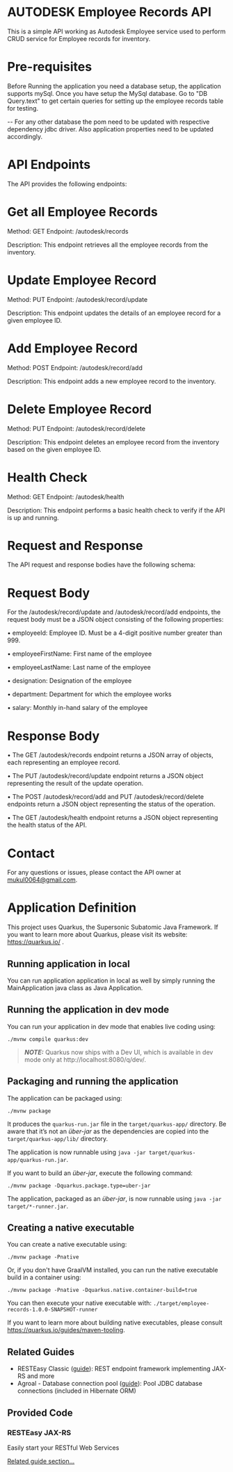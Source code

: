 
# AUTODESK Employee Records API

This is a simple API working as Autodesk Employee service used to perform CRUD service for Employee records for inventory.

# Pre-requisites
Before Running the application you need a database setup, the application supports mySql.
Once you have setup the MySql database. Go to "DB Query.text" to get certain queries for setting up the employee records table for testing.

-- For any other database the pom need to be updated with respective dependency jdbc driver. Also application properties need to be updated accordingly.

# API Endpoints
The API provides the following endpoints:

# Get all Employee Records
Method: GET Endpoint: /autodesk/records

Description: This endpoint retrieves all the employee records from the inventory.
# Update Employee Record
Method: PUT Endpoint: /autodesk/record/update

Description: This endpoint updates the details of an employee record for a given employee ID.
# Add Employee Record
Method: POST Endpoint: /autodesk/record/add

Description: This endpoint adds a new employee record to the inventory.
# Delete Employee Record
Method: PUT Endpoint: /autodesk/record/delete

Description: This endpoint deletes an employee record from the inventory based on the given employee ID.
# Health Check
Method: GET Endpoint: /autodesk/health

Description: This endpoint performs a basic health check to verify if the API is up and running.
# Request and Response
The API request and response bodies have the following schema:
# Request Body
For the /autodesk/record/update and /autodesk/record/add endpoints, the request body must be a JSON object consisting of the following properties:

•	employeeId: Employee ID. Must be a 4-digit positive number greater than 999.

•	employeeFirstName: First name of the employee

•	employeeLastName: Last name of the employee

•	designation: Designation of the employee

•	department: Department for which the employee works

•	salary: Monthly in-hand salary of the employee
# Response Body
•	The GET /autodesk/records endpoint returns a JSON array of objects, each representing an employee record.

•	The PUT /autodesk/record/update endpoint returns a JSON object representing the result of the update operation.

•	The POST /autodesk/record/add and PUT /autodesk/record/delete endpoints return a JSON object representing the status of the operation.

•	The GET /autodesk/health endpoint returns a JSON object representing the health status of the API.
# Contact
For any questions or issues, please contact the API owner at mukul0064@gmail.com.

# Application Definition

This project uses Quarkus, the Supersonic Subatomic Java Framework.
If you want to learn more about Quarkus, please visit its website: https://quarkus.io/ .

## Running application in local
You can run application application in local as well by simply running the MainApplication java class as Java Application.

## Running the application in dev mode

You can run your application in dev mode that enables live coding using:
```shell script
./mvnw compile quarkus:dev
```

> **_NOTE:_**  Quarkus now ships with a Dev UI, which is available in dev mode only at http://localhost:8080/q/dev/.

## Packaging and running the application

The application can be packaged using:
```shell script
./mvnw package
```
It produces the `quarkus-run.jar` file in the `target/quarkus-app/` directory.
Be aware that it’s not an _über-jar_ as the dependencies are copied into the `target/quarkus-app/lib/` directory.

The application is now runnable using `java -jar target/quarkus-app/quarkus-run.jar`.

If you want to build an _über-jar_, execute the following command:
```shell script
./mvnw package -Dquarkus.package.type=uber-jar
```

The application, packaged as an _über-jar_, is now runnable using `java -jar target/*-runner.jar`.

## Creating a native executable

You can create a native executable using: 
```shell script
./mvnw package -Pnative
```

Or, if you don't have GraalVM installed, you can run the native executable build in a container using: 
```shell script
./mvnw package -Pnative -Dquarkus.native.container-build=true
```

You can then execute your native executable with: `./target/employee-records-1.0.0-SNAPSHOT-runner`

If you want to learn more about building native executables, please consult https://quarkus.io/guides/maven-tooling.

## Related Guides

- RESTEasy Classic ([guide](https://quarkus.io/guides/resteasy)): REST endpoint framework implementing JAX-RS and more
- Agroal - Database connection pool ([guide](https://quarkus.io/guides/datasource)): Pool JDBC database connections (included in Hibernate ORM)

## Provided Code

### RESTEasy JAX-RS

Easily start your RESTful Web Services

[Related guide section...](https://quarkus.io/guides/getting-started#the-jax-rs-resources)
